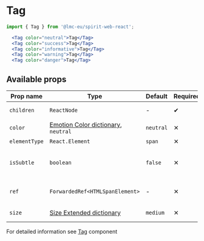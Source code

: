 # Tag

```jsx
import { Tag } from '@lmc-eu/spirit-web-react';
```

```jsx
  <Tag color="neutral">Tag</Tag>
  <Tag color="success">Tag</Tag>
  <Tag color="informative">Tag</Tag>
  <Tag color="warning">Tag</Tag>
  <Tag color="danger">Tag</Tag>
```

## Available props

| Prop name     | Type                                                    | Default   | Required | Description                     |
| ------------- | ------------------------------------------------------- | --------- | -------- | ------------------------------- |
| `children`    | `ReactNode`                                             | -         | ✔        | Content of the Tag              |
| `color`       | [Emotion Color dictionary][dictionary-color], `neutral` | `neutral` | ✕        | Color of the component          |
| `elementType` | `React.Element`                                         | `span`    | ✕        | HTML tag                        |
| `isSubtle`    | `boolean`                                               | `false`   | ✕        | If is Subtle color variant used |
| `ref`         | `ForwardedRef<HTMLSpanElement>`                         | -         | ✕        | Tag element reference           |
| `size`        | [Size Extended dictionary][dictionary-size]             | `medium`  | ✕        | Size of the Tag                 |

For detailed information see [Tag](https://github.com/lmc-eu/spirit-design-system/blob/main/packages/web/src/scss/components/Tag/README.md) component

[dictionary-color]: https://github.com/lmc-eu/spirit-design-system/tree/main/docs/DICTIONARIES.md#color
[dictionary-size]: https://github.com/lmc-eu/spirit-design-system/tree/main/docs/DICTIONARIES.md#size
